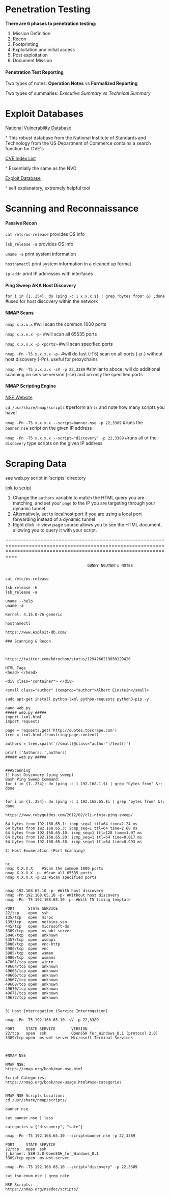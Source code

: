 # Penetration Testing

**There are 6 phases to penetration testing:**

1. Mission Definition
2. Recon
3. Footprinting
4. Exploitation and initial access
5. Post exploitation
6. Document Mission


#### Penetration Test Reporting

Two types of notes: **Operation Notes** vs **Formalized Reporting**

Two types of summaries: *Executive Summary* vs *Technical Summary*


# Exploit Databases

[National Vulnerability Database](https://nvd.nist.gov/vuln/search)

^ This robust database from the National Institute of Standards and Technology from the US Department of Commerce contains a search function for CVE's

[CVE Index List](http://cve.mitre.org/cve/search_cve_list.html)

^ Essentially the same as the NVD

[Exploit Database](https://www.exploit-db.com/)

^ self explanatory, extremely helpful tool


# Scanning and Reconnaissance

#### Passive Recon

`cat /etc/os-release` 	provides OS info

`lsb_release -a`  	provides OS info

`uname -a`  	print system information

`hostnamectl` 	print system information in a cleaned up format

`ip addr` print IP addresses with interfaces


#### Ping Sweep AKA Host Discovery

`for i in {1..254}; do (ping -c 1 x.x.x.$i | grep "bytes from" &) ;done`    #used for host discovery within the network


#### NMAP Scans

`nmap x.x.x.x` #will scan the common 1000 ports

`nmap x.x.x.x -p-` #will scan all 65535 ports

`nmap x.x.x.x -p <ports>` #will scan specified ports

`nmap -Pn -T5 x.x.x.x -p-` #will do fast (-T5) scan on all ports (-p-) without host discovery (-Pn). useful for proxychains

`nmap -Pn -T5 x.x.x.x -sV -p 22,3389` #similar to aboce; will do additional scanning on service version (-sV) and on only the specified ports


#### NMAP Scripting Engine

[NSE Website](https://nmap.org/book/man-nse.html)

`cd /usr/share/nmap/scripts`  #perform an `ls` and note how many scripts you have!

`nmap -Pn -T5 x.x.x.x --script=banner.nse -p 22,3389`    #runs the `banner.nse` script on the given IP address

`nmap -Pn -T5 x.x.x.x --script="discovery" -p 22,3389`  #runs all of the `discovery` type scripts on the given IP address


# Scraping Data

see web.py script in 'scripts' directory

[link to script](https://github.com/jacobcreedwatkins/security/blob/main/web.py)


1. Change the `authors` variable to match the HTML query you are matching, and set your `page` to the IP you are targeting through your dynamic tunnel
2. Alternatively, set to localhost:port if you are using a local port forwarding instead of a dynamic tunnel
3. Right click -> view page source allows you to see the HTML document, allowing you to query it with your script.


















======================================================================================================================================================================

										GUNNY NGUYEN's NOTES 
									

	cat /etc/os-release

	lsb_release -h
	lsb_release -a

	uname --help
	uname -a

	Kernel: 4.15.0-76-generic

	hostnamectl

	https://www.exploit-db.com/

	### Scanning & Recon



	https://twitter.com/hdrochon/status/1294260219850129420

	HTML Tags
	<head> </head>

	<div class="container"> </div>

	<small class="author" itemprop="author">Albert Einstein</small>

	sudo apt-get install python-lxml python-requests python3-pip -y

	nano web.py
	##### web.py #####
	import lxml.html
	import requests

	page = requests.get('http://quotes.toscrape.com')
	tree = lxml.html.fromstring(page.content)

	authors = tree.xpath('//small[@class="author"]/text()')

	print ('Authors: ',authors)
	##### web.py #####


	###Scanning
	1) Host Discovery (ping sweep)
	Bash Ping Sweep Command:
	for i in {1..254}; do (ping -c 1 192.168.1.$i | grep "bytes from" &); done


	for i in {1..254}; do (ping -c 1 192.168.65.$i | grep "bytes from" &); done

	https://www.rubyguides.com/2012/02/cli-ninja-ping-sweep/ 

	64 bytes from 192.168.65.1: icmp_seq=1 ttl=64 time=2.24 ms
	64 bytes from 192.168.65.3: icmp_seq=1 ttl=64 time=2.68 ms
	64 bytes from 192.168.65.10: icmp_seq=1 ttl=128 time=1.07 ms
	64 bytes from 192.168.65.20: icmp_seq=1 ttl=64 time=0.017 ms
	64 bytes from 192.168.65.30: icmp_seq=1 ttl=64 time=0.993 ms

	2) Host Enumeration (Port Scanning)


	nc 
	nmap X.X.X.X	#Scan the common 1000 ports
	nmap X.X.X.X -p- #Scan all 65535 ports
	nmap X.X.X.X -p 22 #Scan specified ports


	nmap 192.168.65.10 -p- #With host discovery
	nmap -Pn 192.168.65.10 -p- #Without host discovery
	nmap -Pn -T5 192.168.65.10 -p- #With T5 timing template

	PORT      STATE SERVICE
	22/tcp    open  ssh
	135/tcp   open  msrpc
	139/tcp   open  netbios-ssn
	445/tcp   open  microsoft-ds
	3389/tcp  open  ms-wbt-server
	5040/tcp  open  unknown
	5357/tcp  open  wsdapi
	5800/tcp  open  vnc-http
	5900/tcp  open  vnc
	5985/tcp  open  wsman
	5986/tcp  open  wsmans
	47001/tcp open  winrm
	49664/tcp open  unknown
	49665/tcp open  unknown
	49666/tcp open  unknown
	49667/tcp open  unknown
	49668/tcp open  unknown
	49670/tcp open  unknown
	49671/tcp open  unknown
	49672/tcp open  unknown


	3) Host Interrogation (Service Interrogation)

	nmap -Pn -T5 192.168.65.10 -sV -p 22,3389

	PORT     STATE SERVICE       VERSION
	22/tcp   open  ssh           OpenSSH for_Windows_8.1 (protocol 2.0)
	3389/tcp open  ms-wbt-server Microsoft Terminal Services



	#NMAP NSE

	NMAP NSE:
	https://nmap.org/book/man-nse.html

	Script Categories:
	https://nmap.org/book/nse-usage.html#nse-categories


	NMAP NSE Scripts Location:
	cd /usr/share/nmap/scripts/

	banner.nse

	cat banner.nse | less

	categories = {"discovery", "safe"}

	nmap -Pn -T5 192.168.65.10 --script=banner.nse -p 22,3389

	PORT     STATE SERVICE
	22/tcp   open  ssh
	|_banner: SSH-2.0-OpenSSH_for_Windows_8.1
	3389/tcp open  ms-wbt-server

	nmap -Pn -T5 192.168.65.10 --script="discovery" -p 22,3389

	cat tso-enum.nse | grep cate

	NSE Scripts:
	https://nmap.org/nsedoc/scripts/
